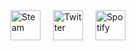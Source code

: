 <style>
.social-link {
  display: inline-block;
  margin: 0 8px;
  transition: transform 0.3s;
}

.social-link:hover {
  transform: scale(1.1);
}

.social-link img {
  height: 48px;
  width: 48px;
}
</style>

<div>
  <a class="social-link" href="https://steamcommunity.com/id/SuperCringeMan" target="_blank">
    <img src="https://img.icons8.com/color/48/000000/steam.png" alt="Steam">
  </a>
  <a class="social-link" href="https://twitter.com/BRITAINISFAKE" target="_blank">
    <img src="https://img.icons8.com/color/48/000000/twitter.png" alt="Twitter">
  </a>
  <a class="social-link" href="https://open.spotify.com/user/coolmusicboi" target="_blank">
    <img src="https://img.icons8.com/color/48/000000/spotify.png" alt="Spotify">
  </a>
</div>
